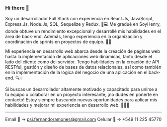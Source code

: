 ### Hi there 👋

Soy un desarrollador Full Stack con experiencia en React.Js, JavaScript, Express.Js, Node.Js, SQL, Sequelize y Redux. 🚀💻 Me gradué en SoyHenry, donde obtuve un rendimiento excepcional y desarrollé mis habilidades en el área de back-end. Además, tengo experiencia en la organización y coordinación de sprints en proyectos de equipo. 👥💪

Mi experiencia en desarrollo web abarca desde la creación de páginas web hasta la implementación de aplicaciones web dinámicas, tanto desde el lado del cliente como del servidor. Tengo habilidades en la creación de API RESTful, gestión y diseño de bases de datos relacionales, así como también en la implementación de la lógica del negocio de una aplicación en el back-end. 🔍💡

Si buscas un desarrollador altamente motivado y capacitado para unirse a tu equipo o colaborar en un proyecto interesante, ¡no dudes en ponerte en contacto! Estoy siempre buscando nuevas oportunidades para aplicar mis habilidades y mejorar mi experiencia en desarrollo web. 🤝👨‍💻

___________________________________________________________________

Email 📩 -> psi.fernandoramones@gmail.com
Celular 📱 -> +549 11 225 45770


<!--
**ferchox920/ferchox920** is a ✨ _special_ ✨ repository because its `README.md` (this file) appears on your GitHub profile.

Here are some ideas to get you started:

- 🔭 I’m currently working on ...
- 🌱 I’m currently learning ...
- 👯 I’m looking to collaborate on ...
- 🤔 I’m looking for help with ...
- 💬 Ask me about ...
- 📫 How to reach me: ...
- 😄 Pronouns: ...
- ⚡ Fun fact: ...
-->

